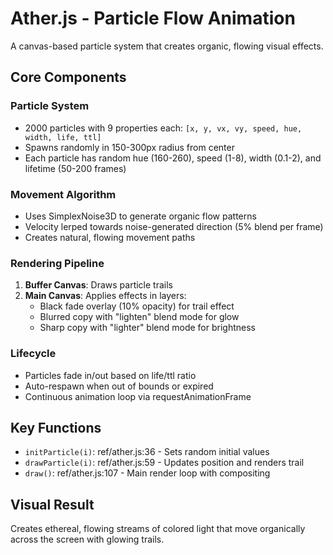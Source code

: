 # Ather.js - Particle Flow Animation

A canvas-based particle system that creates organic, flowing visual effects.

## Core Components

### Particle System
- 2000 particles with 9 properties each: `[x, y, vx, vy, speed, hue, width, life, ttl]`
- Spawns randomly in 150-300px radius from center
- Each particle has random hue (160-260), speed (1-8), width (0.1-2), and lifetime (50-200 frames)

### Movement Algorithm
- Uses SimplexNoise3D to generate organic flow patterns
- Velocity lerped towards noise-generated direction (5% blend per frame)
- Creates natural, flowing movement paths

### Rendering Pipeline
1. **Buffer Canvas**: Draws particle trails
2. **Main Canvas**: Applies effects in layers:
   - Black fade overlay (10% opacity) for trail effect
   - Blurred copy with "lighten" blend mode for glow
   - Sharp copy with "lighter" blend mode for brightness

### Lifecycle
- Particles fade in/out based on life/ttl ratio
- Auto-respawn when out of bounds or expired
- Continuous animation loop via requestAnimationFrame

## Key Functions
- `initParticle(i)`: ref/ather.js:36 - Sets random initial values
- `drawParticle(i)`: ref/ather.js:59 - Updates position and renders trail
- `draw()`: ref/ather.js:107 - Main render loop with compositing

## Visual Result
Creates ethereal, flowing streams of colored light that move organically across the screen with glowing trails.